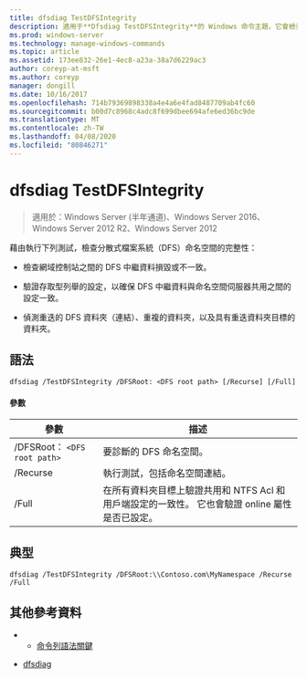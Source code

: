 ```yaml
---
title: dfsdiag TestDFSIntegrity
description: 適用于**Dfsdiag TestDFSIntegrity**的 Windows 命令主題，它會檢查分散式檔案系統（DFS）命名空間的完整性。
ms.prod: windows-server
ms.technology: manage-windows-commands
ms.topic: article
ms.assetid: 173ee832-26e1-4ec8-a23a-38a7d6229ac3
author: coreyp-at-msft
ms.author: coreyp
manager: dongill
ms.date: 10/16/2017
ms.openlocfilehash: 714b79369898338a4e4a6e4fad8487709ab4fc60
ms.sourcegitcommit: b00d7c8968c4adc8f699dbee694afe6ed36bc9de
ms.translationtype: MT
ms.contentlocale: zh-TW
ms.lasthandoff: 04/08/2020
ms.locfileid: "80846271"
---
```

# <a name="dfsdiag-testdfsintegrity"></a>dfsdiag TestDFSIntegrity

>適用於：Windows Server (半年通道)、Windows Server 2016、Windows Server 2012 R2、Windows Server 2012

藉由執行下列測試，檢查分散式檔案系統（DFS）命名空間的完整性：

- 檢查網域控制站之間的 DFS 中繼資料損毀或不一致。

- 驗證存取型列舉的設定，以確保 DFS 中繼資料與命名空間伺服器共用之間的設定一致。

- 偵測重迭的 DFS 資料夾（連結）、重複的資料夾，以及具有重迭資料夾目標的資料夾。

## <a name="syntax"></a>語法

```
dfsdiag /TestDFSIntegrity /DFSRoot: <DFS root path> [/Recurse] [/Full]
```

#### <a name="parameters"></a>參數

| 參數 | 描述 |
|-------|--------|
| /DFSRoot： `<DFS root path>`| 要診斷的 DFS 命名空間。 |
| /Recurse | 執行測試，包括命名空間連結。 |
| /Full | 在所有資料夾目標上驗證共用和 NTFS Acl 和用戶端設定的一致性。 它也會驗證 online 屬性是否已設定。 |

## <a name="examples"></a><a name=BKMK_Examples></a>典型

```
dfsdiag /TestDFSIntegrity /DFSRoot:\\Contoso.com\MyNamespace /Recurse /Full
```

## <a name="additional-references"></a>其他參考資料

-   - [命令列語法關鍵](command-line-syntax-key.md)

-   [dfsdiag](dfsdiag.md)


